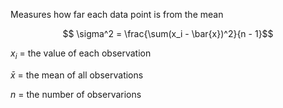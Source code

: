 Measures how far each data point is from the mean

$$ \sigma^2 = \frac{\sum(x_i - \bar{x})^2}{n - 1}$$

$x_i$ = the value of each observation

$\bar{x}$ = the mean of all observations

$n$ =  the number of observarions